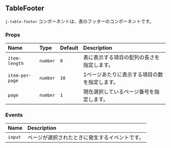 ## TableFooter

`j-table-footer` コンポーネントは、表のフッターのコンポーネントです。

### Props

|Name|Type|Default|Description|
|:--|:--|:--|:--|
|`item-length`|`number`|`0`|表に表示する項目の配列の長さを指定します。|
|`item-per-page`|`number`|`10`|1ページあたりに表示する項目の数を指定します。|
|`page`|`number`|`1`|現在選択しているページ番号を指定します。|

### Events

|Name|Description|
|:--|:--|
|`input`|ページが選択されたときに発生するイベントです。|
